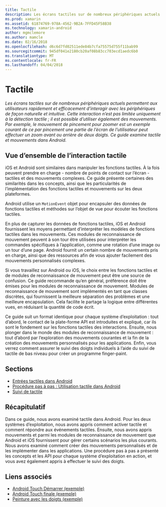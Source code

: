 ```yaml
---
title: Tactile
description: Les écrans tactiles sur de nombreux périphériques actuels permettent aux utilisateurs rapidement et efficacement d’interagir avec les périphériques de façon naturelle et intuitive. Cette interaction n’est pas limitée uniquement à la détection tactile ; il est possible d’utiliser également des mouvements. Par exemple, le mouvement de pincement pour zoomer est un exemple courant de ce par pincement une partie de l’écran de l’utilisateur peut effectuer un zoom avant ou arrière de deux doigts. Ce guide examine tactile et mouvements dans Android.
ms.prod: xamarin
ms.assetid: 61874769-978A-4562-9B2A-7FFD45F58B38
ms.technology: xamarin-android
author: mgmclemore
ms.author: mamcle
ms.date: 02/16/2018
ms.openlocfilehash: d6c6d7fd02511ede84b7cfa75575d755f11bab99
ms.sourcegitcommit: 945df041e2180cb20af08b83cc703ecd1aedc6b0
ms.translationtype: MT
ms.contentlocale: fr-FR
ms.lasthandoff: 04/04/2018
---
```

# <a name="touch"></a>Tactile

_Les écrans tactiles sur de nombreux périphériques actuels permettent aux utilisateurs rapidement et efficacement d’interagir avec les périphériques de façon naturelle et intuitive. Cette interaction n’est pas limitée uniquement à la détection tactile ; il est possible d’utiliser également des mouvements. Par exemple, le mouvement de pincement pour zoomer est un exemple courant de ce par pincement une partie de l’écran de l’utilisateur peut effectuer un zoom avant ou arrière de deux doigts. Ce guide examine tactile et mouvements dans Android._

## <a name="touch-overview"></a>Vue d’ensemble de l’interaction tactile

iOS et Android sont similaires dans manipuler les fonctions tactiles. À la fois peuvent prendre en charge - nombre de points de contact sur l’écran - tactiles et des mouvements complexes. Ce guide présente certaines des similarités dans les concepts, ainsi que les particularités de l’implémentation des fonctions tactiles et mouvements sur les deux plateformes.

Android utilise un `MotionEvent` objet pour encapsuler des données de fonctions tactiles et méthodes sur l’objet de vue pour écouter les fonctions tactiles.

En plus de capturer les données de fonctions tactiles, iOS et Android fournissent les moyens permettant d’interpréter les modèles de fonctions tactiles dans les mouvements. Ces modules de reconnaissance de mouvement peuvent à son tour être utilisées pour interpréter les commandes spécifiques à l’application, comme une rotation d’une image ou un tour d’une page. Android fournit un certain nombre de mouvements pris en charge, ainsi que des ressources afin de vous ajouter facilement des mouvements personnalisés complexes.

Si vous travaillez sur Android ou iOS, le choix entre les fonctions tactiles et de modules de reconnaissance de mouvement peut être une source de confusion. Ce guide recommande qu’en général, préférence doit être émises pour les modules de reconnaissance de mouvement. Modules de reconnaissance de mouvement sont implémentés en tant que classes discrètes, qui fournissent la meilleure séparation des problèmes et une meilleure encapsulation. Cela facilite le partage la logique entre différentes vues, en réduisant la quantité de code écrit.

Ce guide suit un format identique pour chaque système d’exploitation : tout d’abord, le contact de la plate-forme API est introduites et expliqué, car ils sont le fondement sur les fonctions tactiles des interactions. Ensuite, nous plonger dans le monde des modules de reconnaissance de mouvement : tout d’abord par l’exploration des mouvements courantes et la fin de la création des mouvements personnalisés pour les applications. Enfin, vous verrez comment assurer le suivi des doigts individuels à l’aide du suivi de tactile de bas niveau pour créer un programme finger-paint.

## <a name="sections"></a>Sections

-  [Entrées tactiles dans Android](~/android/app-fundamentals/touch/android-touch-walkthrough.md)
-  [Procédure pas à pas : Utilisation tactile dans Android](~/android/app-fundamentals/touch/android-touch-walkthrough.md)
-  [Suivi de tactile](touch-tracking.md)

## <a name="summary"></a>Récapitulatif

Dans ce guide, nous avons examiné tactile dans Android. Pour les deux systèmes d’exploitation, nous avons appris comment activer tactile et comment répondre aux événements tactiles. Ensuite, nous avons appris mouvements et parmi les modules de reconnaissance de mouvement que Android et iOS fournissent pour gérer certains scénarios les plus courants. Nous avons examiné comment créer des mouvements personnalisés et de les implémenter dans les applications. Une procédure pas à pas a présenté les concepts et les API pour chaque système d’exploitation en action, et vous avez également appris à effectuer le suivi des doigts.



## <a name="related-links"></a>Liens associés

- [Android Touch Démarrer (exemple)](https://developer.xamarin.com/samples/monodroid/ApplicationFundamentals/Touch_start)
- [Android Touch finale (exemple)](https://developer.xamarin.com/samples/monodroid/ApplicationFundamentals/Touch_final)
- [Peinture avec les doigts (exemple)](https://developer.xamarin.com/samples/monodroid/ApplicationFundamentals/FingerPaint)
